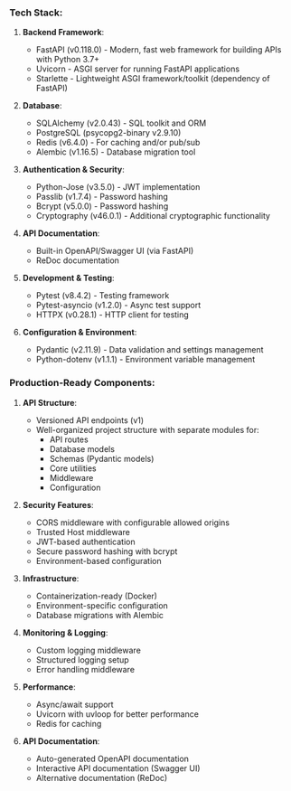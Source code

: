 ### Tech Stack:

1. **Backend Framework**:

   - FastAPI (v0.118.0) - Modern, fast web framework for building APIs with Python 3.7+
   - Uvicorn - ASGI server for running FastAPI applications
   - Starlette - Lightweight ASGI framework/toolkit (dependency of FastAPI)

2. **Database**:

   - SQLAlchemy (v2.0.43) - SQL toolkit and ORM
   - PostgreSQL (psycopg2-binary v2.9.10)
   - Redis (v6.4.0) - For caching and/or pub/sub
   - Alembic (v1.16.5) - Database migration tool

3. **Authentication & Security**:

   - Python-Jose (v3.5.0) - JWT implementation
   - Passlib (v1.7.4) - Password hashing
   - Bcrypt (v5.0.0) - Password hashing
   - Cryptography (v46.0.1) - Additional cryptographic functionality

4. **API Documentation**:

   - Built-in OpenAPI/Swagger UI (via FastAPI)
   - ReDoc documentation

5. **Development & Testing**:

   - Pytest (v8.4.2) - Testing framework
   - Pytest-asyncio (v1.2.0) - Async test support
   - HTTPX (v0.28.1) - HTTP client for testing

6. **Configuration & Environment**:
   - Pydantic (v2.11.9) - Data validation and settings management
   - Python-dotenv (v1.1.1) - Environment variable management

### Production-Ready Components:

1. **API Structure**:

   - Versioned API endpoints (v1)
   - Well-organized project structure with separate modules for:
     - API routes
     - Database models
     - Schemas (Pydantic models)
     - Core utilities
     - Middleware
     - Configuration

2. **Security Features**:

   - CORS middleware with configurable allowed origins
   - Trusted Host middleware
   - JWT-based authentication
   - Secure password hashing with bcrypt
   - Environment-based configuration

3. **Infrastructure**:

   - Containerization-ready (Docker)
   - Environment-specific configuration
   - Database migrations with Alembic

4. **Monitoring & Logging**:

   - Custom logging middleware
   - Structured logging setup
   - Error handling middleware

5. **Performance**:

   - Async/await support
   - Uvicorn with uvloop for better performance
   - Redis for caching

6. **API Documentation**:
   - Auto-generated OpenAPI documentation
   - Interactive API documentation (Swagger UI)
   - Alternative documentation (ReDoc)
